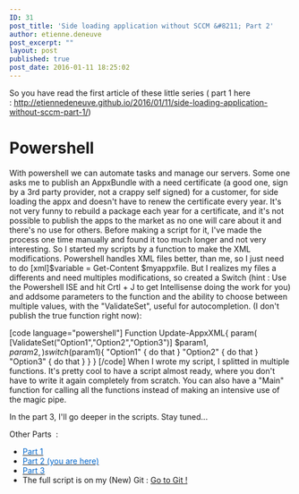 ```yaml
---
ID: 31
post_title: 'Side loading application without SCCM &#8211; Part 2'
author: etienne.deneuve
post_excerpt: ""
layout: post
published: true
post_date: 2016-01-11 18:25:02
---
```

So you have read the first article of these little series ( part 1 here : http://etiennedeneuve.github.io/2016/01/11/side-loading-application-without-sccm-part-1/)
<h1>Powershell</h1>
With powershell we can automate tasks and manage our servers. Some one asks me to publish an AppxBundle with a need certificate (a good one, sign by a 3rd party provider, not a crappy self signed) for a customer, for side loading the appx and doesn't have to renew the certificate every year. It's not very funny to rebuild a package each year for a certificate, and it's not possible to publish the apps to the market as no one will care about it and there's no use for others. Before making a script for it, I've made the process one time manually and found it too much longer and not very interesting. So I started my scripts by a function to make the XML modifications. Powershell handles XML files better, than me, so I just need to do [xml]$variable = Get-Content $myappxfile. But I realizes my files a differents and need multiples modifications, so created a Switch (hint : Use the Powershell ISE and hit Crtl + J to get Intellisense doing the work for you) and addsome parameters to the function and the ability to choose between multiple values, with the "ValidateSet", useful for autocompletion. (I don't publish the true function right now):

[code language="powershell"]
Function Update-AppxXML{
param(
[ValidateSet("Option1","Option2","Option3")]
$param1,
$param2,
)
switch($param1){
"Option1" { do that }
"Option2" { do that }
"Option3" { do that }
}
}
[/code]
When I wrote my script, I splitted in multiple functions. It's pretty cool to have a script almost ready, where you don't have to write it again completely from scratch. You can also have a "Main" function for calling all the functions instead of making an intensive use of the magic pipe.

In the part 3, I'll go deeper in the scripts. Stay tuned...

Other Parts  :
<ul>
	<li><a href="http://etiennedeneuve.github.io/2016/01/11/side-loading-application-without-sccm-part-1/"><u><span style="color: #0066cc;">Part 1</span></u></a></li>
	<li><a href="http://etiennedeneuve.github.io/2016/01/11/side-loading-application-without-sccm-part-2/" target="_blank"><u><span style="color: #0066cc;">Part 2</span></u></a><u><span style="color: #0066cc;"> (you are here)</span></u></li>
	<li><a href="http://etiennedeneuve.github.io/2016/01/11/side-loading-application-without-sccm-part-3/" target="_blank"><u><span style="color: #0066cc;">Part 3 </span></u></a></li>
	<li>The full script is on my (New) Git : <a href="https://github.com/EtienneDeneuve/Powershell">Go to Git !</a></li>
</ul>
